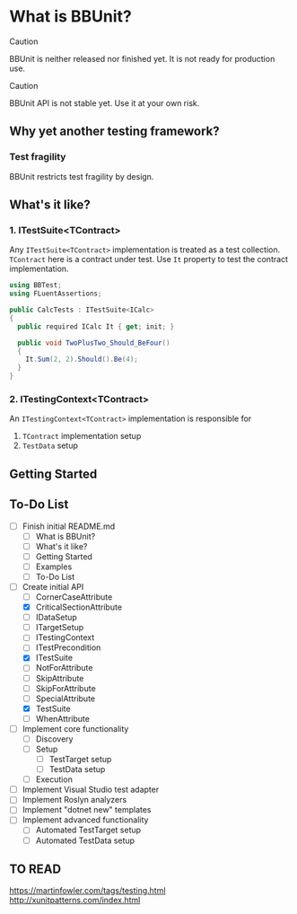 # What is BBUnit?

> [!CAUTION]
> BBUnit is neither released nor finished yet.
> It is not ready for production use.

> [!CAUTION]
> BBUnit API is not stable yet.
> Use it at your own risk.

## Why yet another testing framework?

### Test fragility

BBUnit restricts test fragility by design.

## What's it like?

### 1. ITestSuite\<TContract>

Any ```ITestSuite<TContract>``` implementation is treated
as a test collection. ```TContract``` here is a contract under test. Use
```It``` property to test the contract implementation.

```csharp
using BBTest;
using FLuentAssertions;

public CalcTests : ITestSuite<ICalc>
{
  public required ICalc It { get; init; }

  public void TwoPlusTwo_Should_BeFour()
  {
    It.Sum(2, 2).Should().Be(4);
  }
}
```

### 2. ITestingContext\<TContract>

An ```ITestingContext<TContract>``` implementation is responsible for
1. ```TContract``` implementation setup
2. ```TestData``` setup

## Getting Started

## To-Do List

- [ ] Finish initial README.md
  - [ ] What is BBUnit?
  - [ ] What's it like?
  - [ ] Getting Started
  - [ ] Examples
  - [ ] To-Do List
- [ ] Create initial API
  - [ ] CornerCaseAttribute
  - [x] CriticalSectionAttribute
  - [ ] IDataSetup
  - [ ] ITargetSetup
  - [ ] ITestingContext
  - [ ] ITestPrecondition
  - [x] ITestSuite
  - [ ] NotForAttribute
  - [ ] SkipAttribute
  - [ ] SkipForAttribute
  - [ ] SpecialAttribute
  - [x] TestSuite
  - [ ] WhenAttribute
- [ ] Implement core functionality
  - [ ] Discovery
  - [ ] Setup
    - [ ] TestTarget setup
    - [ ] TestData setup
  - [ ] Execution
- [ ] Implement Visual Studio test adapter
- [ ] Implement Roslyn analyzers
- [ ] Implement "dotnet new" templates
- [ ] Implement advanced functionality
  - [ ] Automated TestTarget setup
  - [ ] Automated TestData setup

## TO READ

https://martinfowler.com/tags/testing.html
http://xunitpatterns.com/index.html